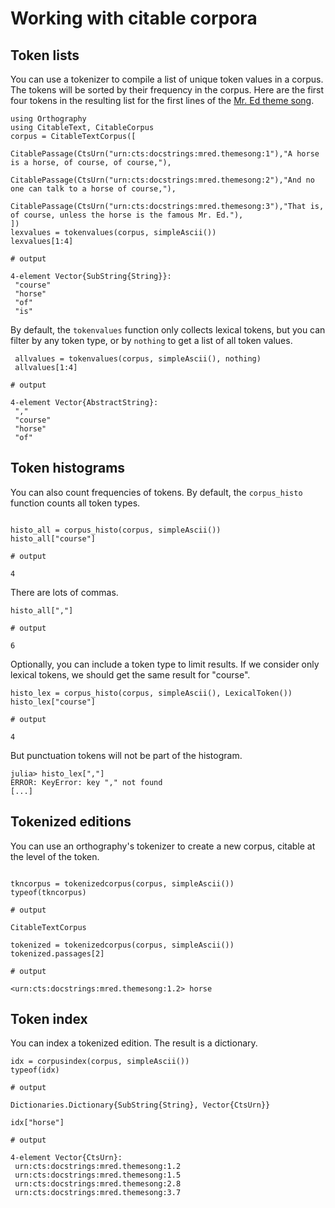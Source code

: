 # Working with citable corpora


## Token lists

You can use a tokenizer to compile a list of unique token values in a corpus. The tokens will be sorted by their frequency in the corpus.  Here are the first four tokens in the resulting list for the first lines of the [Mr. Ed theme song](http://www.lyricsondemand.com/tvthemes/mredlyrics.html).

```jldoctest histo
using Orthography
using CitableText, CitableCorpus
corpus = CitableTextCorpus([
        CitablePassage(CtsUrn("urn:cts:docstrings:mred.themesong:1"),"A horse is a horse, of course, of course,"),
        CitablePassage(CtsUrn("urn:cts:docstrings:mred.themesong:2"),"And no one can talk to a horse of course,"),
        CitablePassage(CtsUrn("urn:cts:docstrings:mred.themesong:3"),"That is, of course, unless the horse is the famous Mr. Ed."),
])
lexvalues = tokenvalues(corpus, simpleAscii())
lexvalues[1:4]

# output

4-element Vector{SubString{String}}:
 "course"
 "horse"
 "of"
 "is"
```


By default, the `tokenvalues` function only collects lexical tokens, but you can filter by any token type, or by `nothing` to get a list of all token values.


```jldoctest histo
 allvalues = tokenvalues(corpus, simpleAscii(), nothing)
 allvalues[1:4]

# output

4-element Vector{AbstractString}:
 ","
 "course"
 "horse"
 "of"
```



## Token histograms

You can also count frequencies of tokens.  By default, the `corpus_histo` function counts all token types.

```jldoctest histo

histo_all = corpus_histo(corpus, simpleAscii())
histo_all["course"]

# output

4
```

There are lots of commas.

```jldoctest histo
histo_all[","]

# output

6
```

Optionally, you can include a token type to limit results.  If we consider only lexical tokens, we should get the same result for "course".

```jldoctest histo
histo_lex = corpus_histo(corpus, simpleAscii(), LexicalToken())
histo_lex["course"]

# output

4
```

But punctuation tokens will not be part of the histogram.

```jldoctest histo
julia> histo_lex[","]
ERROR: KeyError: key "," not found
[...]
```

## Tokenized editions

You can use an orthography's tokenizer to create a new corpus, citable at the level of the token.


```jldoctest histo

tkncorpus = tokenizedcorpus(corpus, simpleAscii())
typeof(tkncorpus)

# output

CitableTextCorpus
```

```jldoctest histo
tokenized = tokenizedcorpus(corpus, simpleAscii())
tokenized.passages[2]

# output

<urn:cts:docstrings:mred.themesong:1.2> horse
```


## Token index

You can index a tokenized edition.  The result is a dictionary.

```jldoctest histo
idx = corpusindex(corpus, simpleAscii())
typeof(idx)

# output

Dictionaries.Dictionary{SubString{String}, Vector{CtsUrn}}
```

```jldoctest histo
idx["horse"]

# output

4-element Vector{CtsUrn}:
 urn:cts:docstrings:mred.themesong:1.2
 urn:cts:docstrings:mred.themesong:1.5
 urn:cts:docstrings:mred.themesong:2.8
 urn:cts:docstrings:mred.themesong:3.7
``` 